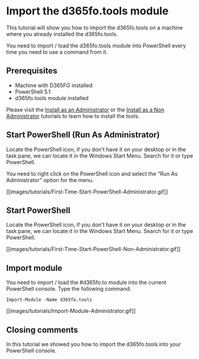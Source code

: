 ﻿# **Import the d365fo.tools module**

This tutorial will show you how to import the d365fo.tools on a machine where you already installed the d365fo.tools. 

You need to import / load the d365fo.tools module into PowerShell every time you need to use a command from it.

## **Prerequisites**
* Machine with D365FO installed
* PowerShell 5.1
* d365fo.tools module installed

Please visit the [Install as an Administrator](https://github.com/d365collaborative/d365fo.tools/wiki/Tutorial-First-Time-Install-Administrator) or the [Install as a Non Administrator](https://github.com/d365collaborative/d365fo.tools/wiki/Tutorial-First-Time-Install-Non-Administrator) tutorials to learn how to install the tools.

## **Start PowerShell (Run As Administrator)**
Locate the PowerShell icon, if you don't have it on your desktop or in the task pane, we can locate it in the Windows Start Menu. Search for it or type PowerShell.

You need to right click on the PowerShell icon and select the "Run As Administrator" option for the menu.

[[images/tutorials/First-Time-Start-PowerShell-Administrator.gif]]

## **Start PowerShell**
Locate the PowerShell icon, if you don't have it on your desktop or in the task pane, we can locate it in the Windows Start Menu. Search for it or type PowerShell.

[[images/tutorials/First-Time-Start-PowerShell-Non-Administrator.gif]]

## **Import module**
You need to import / load the #d365fo.to module into the current PowerShell console. Type the following command:

```
Import-Module -Name d365fo.tools
```

[[images/tutorials/Import-Module-Administrator.gif]]

## **Closing comments**
In this tutorial we showed you how to import the d365fo.tools into your PowerShell console.